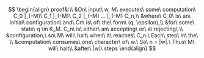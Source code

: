 $$
\begin{align}
proof&:\\
&On\ input\ w, M\ executes\ some\ computation\ C_0 |_{-M}\ C_1 |_{-M}\ C_2 |_{-M} … |_{-M} C_n,\\
&where\ C_0\ is\ an\ initial\ configuration\ and\ Cn\ is\ of\ the\ form\ (q, \epsilon),\\
&for\ some\ state\ q \in K_M. C_n\ is\ either\ an\ accepting\ or\ a\ rejecting\ \\
&configuration,\ so\ M\ will\ halt\ when\ it\ reaches\ C_n.\ Each\ step\ in\ the\ \\
&computation\ consumes\ one\ character\ of\ w.\ So\ n = |w|.\ Thus\ M\ will\ halt\\
&after\ |w|\ steps
\end{align}
$$
